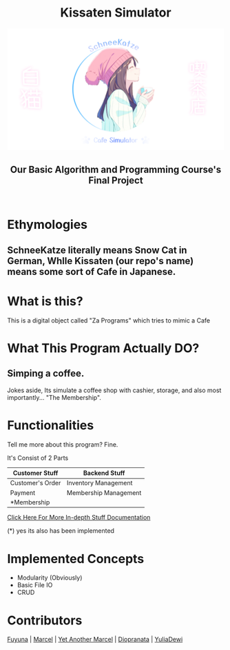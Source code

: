<h1 align="center">Kissaten Simulator</h1>
<img src="./docs/title.png"> 
<h2 align="center">Our Basic Algorithm and Programming Course's Final Project</h2>
</br>

# Ethymologies
## SchneeKatze literally means Snow Cat in German, Whlle Kissaten (our repo's name) means some sort of Cafe in Japanese.

# What is this?
This is a digital object called "Za Programs" which tries to mimic a Cafe 

# What This Program Actually DO?
## Simping a coffee.
Jokes aside, Its simulate a coffee shop with cashier, storage, and also most importantly... "The Membership".

# Functionalities
Tell me more about this program? Fine.

It's Consist of 2 Parts

| Customer Stuff   | Backend Stuff          |
-------------------|-------------------------
| Customer's Order | Inventory Management   |
| Payment          | Membership Management  |
| *Membership      |                        |

[Click Here For More In-depth Stuff Documentation](./docs/modulesBreakdown.md)

(*) yes its also has been implemented

# Implemented Concepts
- Modularity (Obviously)
- Basic File IO
- CRUD

# Contributors
[Fuyuna](https://github.com/nmluci) | [Marcel](https://github.com/M-2002) | [Yet Another Marcel](https://github.com/spyglare) | [Diopranata](https://github.com/Diopranata01) | [YuliaDewi](https://github.com/nekoochnlia)
